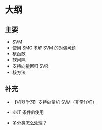 
# 大纲



## 主要

- SVM
- 使用 SMO 求解 SVM 的对偶问题
- 核函数
- 软间隔
- 支持向量回归 SVR
- 核方法



## 补充


- [【机器学习】支持向量机 SVM（非常详细）](https://zhuanlan.zhihu.com/p/77750026)

- KKT 条件的使用
- 多分类怎么处理？
